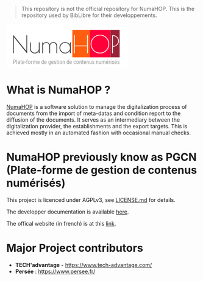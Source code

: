 > This repository is not the official repository for NumaHOP. This is the repository used by BibLibre for their developpements.

![NumaHOP Logo](./numahop_logo.png)

# What is NumaHOP ?

[NumaHOP](https://www.numahop.fr/) is a software solution to manage the digitalization process of documents from the import of meta-datas and condition report to the diffusion of the documents. It serves as an intermediary between the digitalization provider, the establishments and the export targets. This is achieved mostly in an automated fashion with occasional manual checks.

# NumaHOP previously know as PGCN (Plate-forme de gestion de contenus numérisés)

This project is licenced under AGPLv3, see [LICENSE.md](LICENSE) for details.

The developper documentation is available [here](https://biblibre.github.io/NumaHOP-doc/).

The offical website (in french) is at this [link](https://www.numahop.fr/).

# Major Project contributors

-   **TECH'advantage** - https://www.tech-advantage.com/
-   **Persée** : https://www.persee.fr/

